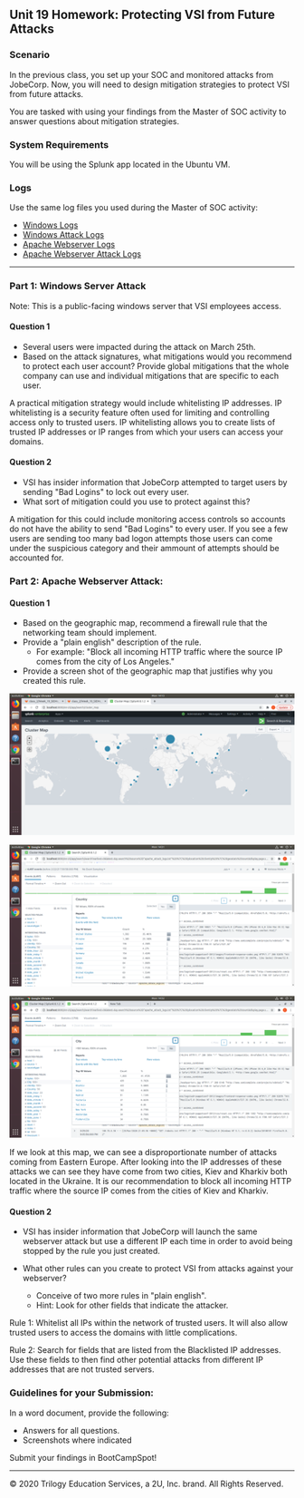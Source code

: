 ## Unit 19 Homework: Protecting VSI from Future Attacks

### Scenario

In the previous class,  you set up your SOC and monitored attacks from JobeCorp. Now, you will need to design mitigation strategies to protect VSI from future attacks. 

You are tasked with using your findings from the Master of SOC activity to answer questions about mitigation strategies.

### System Requirements 

You will be using the Splunk app located in the Ubuntu VM.

### Logs

Use the same log files you used during the Master of SOC activity:

- [Windows Logs](resources/windows_server_logs.csv)
- [Windows Attack Logs](resources/windows_server_attack_logs.csv)
- [Apache Webserver Logs](resources/apache_logs.txt	)
- [Apache Webserver Attack Logs](resources/apache_attack_logs.txt	)

---

### Part 1: Windows Server Attack

Note: This is a public-facing windows server that VSI employees access.
 
#### Question 1
- Several users were impacted during the attack on March 25th.
- Based on the attack signatures, what mitigations would you recommend to protect each user account? Provide global mitigations that the whole company can use and individual mitigations that are specific to each user.
  
A practical mitigation strategy would include whitelisting IP addresses. IP whitelisting is a security feature often used for limiting and controlling access only to trusted users. IP whitelisting allows you to create lists of trusted IP addresses or IP ranges from which your users can access your domains.
  
#### Question 2
- VSI has insider information that JobeCorp attempted to target users by sending "Bad Logins" to lock out every user.
- What sort of mitigation could you use to protect against this?
  
A mitigation for this could include monitoring access controls so accounts do not have the ability to send "Bad Logins" to every user.  If you see a few users are sending too many bad logon attempts those users can come under the suspicious category and their ammount of attempts should be accounted for. 

### Part 2: Apache Webserver Attack:

#### Question 1
- Based on the geographic map, recommend a firewall rule that the networking team should implement.
- Provide a "plain english" description of the rule.
  - For example: "Block all incoming HTTP traffic where the source IP comes from the city of Los Angeles."
- Provide a screen shot of the geographic map that justifies why you created this rule. 
 
 
 
 ![TODO: Update the path with the name of your diagram](Pictures/pic1.png)
 
  ![TODO: Update the path with the name of your diagram](Pictures/pic2.png)
  
   ![TODO: Update the path with the name of your diagram](Pictures/pic3.png)
 
 If we look at this map, we can see a disproportionate number of attacks coming from Eastern Europe.  After looking into the IP addresses of these attacks we can see they have come from two cities, Kiev and Kharkiv both located in the Ukraine. It is our recommendation to block all incoming HTTP traffic where the source IP comes from the cities of Kiev and Kharkiv.
 
#### Question 2

- VSI has insider information that JobeCorp will launch the same webserver attack but use a different IP each time in order to avoid being stopped by the rule you just created.

- What other rules can you create to protect VSI from attacks against your webserver?
  - Conceive of two more rules in "plain english". 
  - Hint: Look for other fields that indicate the attacker.
  
 Rule 1: Whitelist all IPs within the network of trusted users.  It will also allow trusted users to access the domains with little complications. 
 
 Rule 2: Search for fields that are listed from the Blacklisted IP addresses.  Use these fields to then find other potential attacks from different IP addresses that are not trusted servers. 
 

### Guidelines for your Submission:
  
In a word document, provide the following:
- Answers for all questions.
- Screenshots where indicated

Submit your findings in BootCampSpot!

---

© 2020 Trilogy Education Services, a 2U, Inc. brand. All Rights Reserved.
